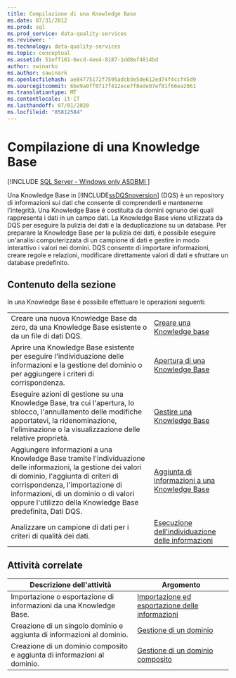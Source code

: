 ```yaml
---
title: Compilazione di una Knowledge Base
ms.date: 07/31/2012
ms.prod: sql
ms.prod_service: data-quality-services
ms.reviewer: ''
ms.technology: data-quality-services
ms.topic: conceptual
ms.assetid: 51eff161-6ecd-4ee4-8187-1dd8ef4814bd
author: swinarko
ms.author: sawinark
ms.openlocfilehash: ae84775172f7595adcb3e5de612ed74f4ccf45d9
ms.sourcegitcommit: 6be9a0ff0717f412ece7f8ede07ef01f66ea2061
ms.translationtype: MT
ms.contentlocale: it-IT
ms.lasthandoff: 07/01/2020
ms.locfileid: "85812584"
---
```

# <a name="building-a-knowledge-base"></a>Compilazione di una Knowledge Base

[!INCLUDE [SQL Server - Windows only ASDBMI  ](../includes/applies-to-version/sql-windows-only-asdbmi.md)]

  Una Knowledge Base in [!INCLUDE[ssDQSnoversion](../includes/ssdqsnoversion-md.md)] (DQS) è un repository di informazioni sui dati che consente di comprenderli e mantenerne l'integrità. Una Knowledge Base è costituita da domini ognuno dei quali rappresenta i dati in un campo dati. La Knowledge Base viene utilizzata da DQS per eseguire la pulizia dei dati e la deduplicazione su un database. Per preparare la Knowledge Base per la pulizia dei dati, è possibile eseguire un'analisi computerizzata di un campione di dati e gestire in modo interattivo i valori nei domini. DQS consente di importare informazioni, creare regole e relazioni, modificare direttamente valori di dati e sfruttare un database predefinito.  
  
## <a name="in-this-section"></a>Contenuto della sezione  
 In una Knowledge Base è possibile effettuare le operazioni seguenti:  
  
|||  
|-|-|  
|Creare una nuova Knowledge Base da zero, da una Knowledge Base esistente o da un file di dati DQS.|[Creare una Knowledge base](../data-quality-services/create-a-knowledge-base.md)|  
|Aprire una Knowledge Base esistente per eseguire l'individuazione delle informazioni e la gestione del dominio o per aggiungere i criteri di corrispondenza.|[Apertura di una Knowledge Base](../data-quality-services/open-a-knowledge-base.md)|  
|Eseguire azioni di gestione su una Knowledge Base, tra cui l'apertura, lo sblocco, l'annullamento delle modifiche apportatevi, la ridenominazione, l'eliminazione o la visualizzazione delle relative proprietà.|[Gestire una Knowledge Base](../data-quality-services/manage-a-knowledge-base.md)|  
|Aggiungere informazioni a una Knowledge Base tramite l'individuazione delle informazioni, la gestione dei valori di dominio, l'aggiunta di criteri di corrispondenza, l'importazione di informazioni, di un dominio o di valori oppure l'utilizzo della Knowledge Base predefinita, Dati DQS.|[Aggiunta di informazioni a una Knowledge Base](../data-quality-services/adding-knowledge-to-a-knowledge-base.md)|  
|Analizzare un campione di dati per i criteri di qualità dei dati.|[Esecuzione dell'individuazione delle informazioni](../data-quality-services/perform-knowledge-discovery.md)|  
  
## <a name="related-tasks"></a>Attività correlate  
  
|Descrizione dell'attività|Argomento|  
|----------------------|-----------|  
|Importazione o esportazione di informazioni da una Knowledge Base.|[Importazione ed esportazione delle informazioni](../data-quality-services/importing-and-exporting-knowledge.md)|  
|Creazione di un singolo dominio e aggiunta di informazioni al dominio.|[Gestione di un dominio](../data-quality-services/managing-a-domain.md)|  
|Creazione di un dominio composito e aggiunta di informazioni al dominio.|[Gestione di un dominio composito](../data-quality-services/managing-a-composite-domain.md)|  
  
  
